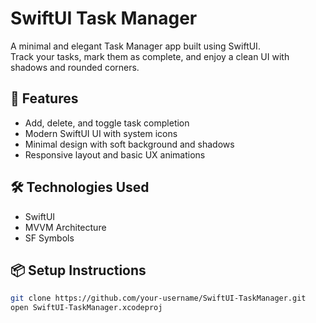 # SwiftUI Task Manager

A minimal and elegant Task Manager app built using SwiftUI.  
Track your tasks, mark them as complete, and enjoy a clean UI with shadows and rounded corners.

## 🚀 Features
- Add, delete, and toggle task completion
- Modern SwiftUI UI with system icons
- Minimal design with soft background and shadows
- Responsive layout and basic UX animations

## 🛠 Technologies Used
- SwiftUI
- MVVM Architecture
- SF Symbols

## 📦 Setup Instructions
```bash
git clone https://github.com/your-username/SwiftUI-TaskManager.git
open SwiftUI-TaskManager.xcodeproj
```


